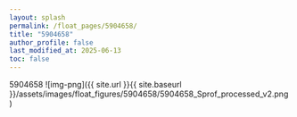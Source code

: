 ```yaml
---
layout: splash
permalink: /float_pages/5904658/
title: "5904658"
author_profile: false
last_modified_at: 2025-06-13
toc: false
---
```

 
5904658
![img-png]({{ site.url }}{{ site.baseurl }}/assets/images/float_figures/5904658/5904658_Sprof_processed_v2.png)